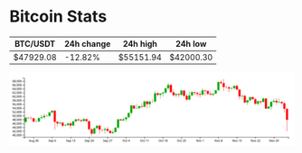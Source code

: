 # Bitcoin Stats

BTC/USDT|24h change|24h high|24h low|
|---|---|---|---|
|$47929.08|-12.82%|$55151.94|$42000.30|

<img src="./chart.svg">
